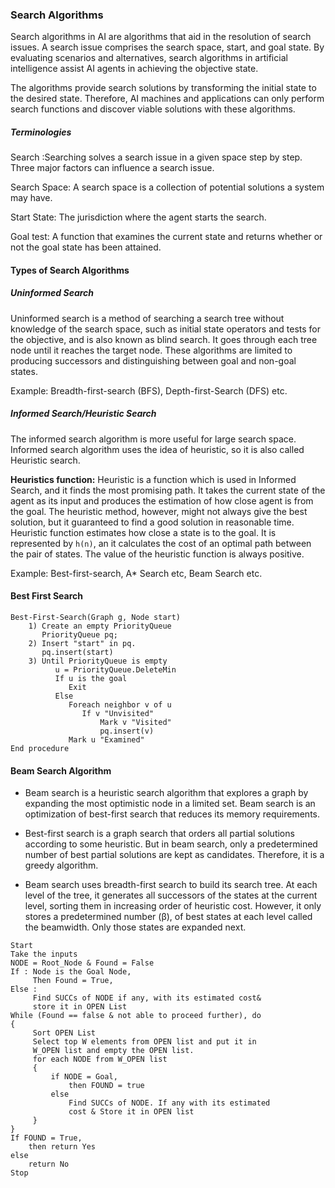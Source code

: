 ### Search Algorithms
Search algorithms in AI are algorithms that aid in the resolution of search issues. A search issue comprises the search space, start, and goal state. By evaluating scenarios and alternatives, search algorithms in artificial intelligence assist AI agents in achieving the objective state.


The algorithms provide search solutions by transforming the initial state to the desired state. Therefore, AI machines and applications can only perform search functions and discover viable solutions with these algorithms.

##### Terminologies
Search
:Searching solves a search issue in a given space step by step. Three major factors can influence a search issue.

Search Space:
A search space is a collection of potential solutions a system may have.

Start State:
The jurisdiction where the agent starts the search.

Goal test:
A function that examines the current state and returns whether or not the goal state has been attained.


#### Types of Search Algorithms
##### Uninformed Search
Uninformed search is a method of searching a search tree without knowledge of the search space, such as initial state operators and tests for the objective, and is also known as blind search. It goes through each tree node until it reaches the target node. These algorithms are limited to producing successors and distinguishing between goal and non-goal states.

Example: Breadth-first-search (BFS), Depth-first-Search (DFS) etc.

##### Informed Search/Heuristic Search
The informed search algorithm is more useful for large search space. Informed search algorithm uses the idea of heuristic, so it is also called Heuristic search.

**Heuristics function:** Heuristic is a function which is used in Informed Search, and it finds the most promising path. It takes the current state of the agent as its input and produces the estimation of how close agent is from the goal. The heuristic method, however, might not always give the best solution, but it guaranteed to find a good solution in reasonable time. Heuristic function estimates how close a state is to the goal. It is represented by `h(n)`, an it calculates the cost of an optimal path between the pair of states. The value of the heuristic function is always positive.

Example: Best-first-search, A* Search etc, Beam Search etc.




#### Best First Search


```{algorithm}
Best-First-Search(Graph g, Node start)
    1) Create an empty PriorityQueue
       PriorityQueue pq;
    2) Insert "start" in pq.
       pq.insert(start)
    3) Until PriorityQueue is empty
          u = PriorityQueue.DeleteMin
          If u is the goal
             Exit
          Else
             Foreach neighbor v of u
                If v "Unvisited"
                    Mark v "Visited"                    
                    pq.insert(v)
             Mark u "Examined"                    
End procedure
```
#### Beam Search Algorithm

- Beam search is a heuristic search algorithm that explores a graph by expanding the most optimistic node in a limited set. Beam search is an optimization of best-first search that reduces its memory requirements.

- Best-first search is a graph search that orders all partial solutions according to some heuristic. But in beam search, only a predetermined number of best partial solutions are kept as candidates. Therefore, it is a greedy algorithm.

- Beam search uses breadth-first search to build its search tree. At each level of the tree, it generates all successors of the states at the current level, sorting them in increasing order of heuristic cost. However, it only stores a predetermined number (β), of best states at each level called the beamwidth. Only those states are expanded next.


```{algorithm}
Start 
Take the inputs 
NODE = Root_Node & Found = False
If : Node is the Goal Node,
     Then Found = True, 
Else : 
     Find SUCCs of NODE if any, with its estimated cost&
     store it in OPEN List 
While (Found == false & not able to proceed further), do
{
     Sort OPEN List
     Select top W elements from OPEN list and put it in
     W_OPEN list and empty the OPEN list.
     for each NODE from W_OPEN list
     {
         if NODE = Goal,
             then FOUND = true 
         else
             Find SUCCs of NODE. If any with its estimated
             cost & Store it in OPEN list
     }
}
If FOUND = True,
    then return Yes
else
    return No
Stop
```
